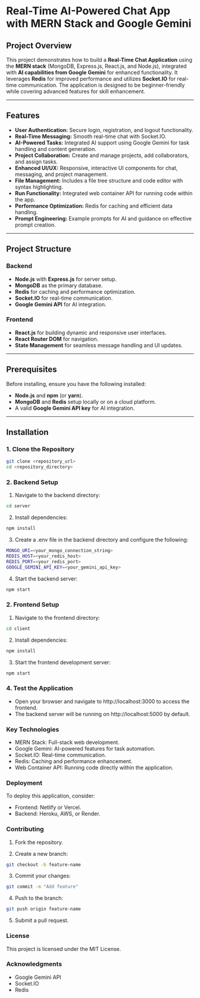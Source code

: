 # Real-Time AI-Powered Chat App with MERN Stack and Google Gemini

## Project Overview

This project demonstrates how to build a **Real-Time Chat Application** using the **MERN stack** (MongoDB, Express.js, React.js, and Node.js), integrated with **AI capabilities from Google Gemini** for enhanced functionality. It leverages **Redis** for improved performance and utilizes **Socket.IO** for real-time communication. The application is designed to be beginner-friendly while covering advanced features for skill enhancement.

---

## Features

- **User Authentication:** Secure login, registration, and logout functionality.
- **Real-Time Messaging:** Smooth real-time chat with Socket.IO.
- **AI-Powered Tasks:** Integrated AI support using Google Gemini for task handling and content generation.
- **Project Collaboration:** Create and manage projects, add collaborators, and assign tasks.
- **Enhanced UI/UX:** Responsive, interactive UI components for chat, messaging, and project management.
- **File Management:** Includes a file tree structure and code editor with syntax highlighting.
- **Run Functionality:** Integrated web container API for running code within the app.
- **Performance Optimization:** Redis for caching and efficient data handling.
- **Prompt Engineering:** Example prompts for AI and guidance on effective prompt creation.

---

## Project Structure

### Backend

- **Node.js** with **Express.js** for server setup.
- **MongoDB** as the primary database.
- **Redis** for caching and performance optimization.
- **Socket.IO** for real-time communication.
- **Google Gemini API** for AI integration.

### Frontend

- **React.js** for building dynamic and responsive user interfaces.
- **React Router DOM** for navigation.
- **State Management** for seamless message handling and UI updates.

---

## Prerequisites

Before installing, ensure you have the following installed:

- **Node.js** and **npm** (or **yarn**).
- **MongoDB** and **Redis** setup locally or on a cloud platform.
- A valid **Google Gemini API key** for AI integration.

---

## Installation

### 1. Clone the Repository

```bash
git clone <repository_url>
cd <repository_directory>
```

### 2. Backend Setup

1. Navigate to the backend directory:

```bash
cd server
```

2. Install dependencies:

```bash
npm install
```

3. Create a .env file in the backend directory and configure the following:

```bash
MONGO_URI=<your_mongo_connection_string>
REDIS_HOST=<your_redis_host>
REDIS_PORT=<your_redis_port>
GOOGLE_GEMINI_API_KEY=<your_gemini_api_key>
```

4. Start the backend server:

```bash
npm start
```

### 2. Frontend Setup

1. Navigate to the frontend directory:

```bash
cd client
```

2. Install dependencies:

```bash
npm install
```

3. Start the frontend development server:

```bash
npm start
```

### 4. Test the Application

- Open your browser and navigate to http://localhost:3000 to access the frontend.
- The backend server will be running on http://localhost:5000 by default.

### Key Technologies

- MERN Stack: Full-stack web development.
- Google Gemini: AI-powered features for task automation.
- Socket.IO: Real-time communication.
- Redis: Caching and performance enhancement.
- Web Container API: Running code directly within the application.

### Deployment

To deploy this application, consider:

- Frontend: Netlify or Vercel.
- Backend: Heroku, AWS, or Render.

### Contributing

1. Fork the repository.

2. Create a new branch:

```bash
git checkout -b feature-name
```

3. Commit your changes:

```bash
git commit -m "Add feature"
```

4. Push to the branch:

```bash
git push origin feature-name
```

5. Submit a pull request.

### License

This project is licensed under the MIT License.

### Acknowledgments

- Google Gemini API
- Socket.IO
- Redis
